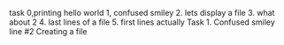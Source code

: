 task 0,printing hello world
1, confused smiley
2. lets display a file
3. what about 2
4. last lines of a file
5. first lines actually
Task 1. Confused smiley
line #2
Creating a file 
